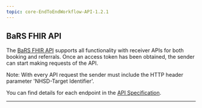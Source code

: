 ```yaml
---
topic: core-EndToEndWorkflow-API-1.2.1
---
```


## BaRS FHIR API

The [BaRS FHIR API](https://digital.nhs.uk/developer/api-catalogue/booking-and-referral-fhir/v1_0_0) supports all functionality with receiver APIs for both booking and referrals. Once an access token has been obtained, the sender can start making requests of the API. 

Note: With every API request the sender must include the HTTP header parameter 'NHSD-Target Identifier'. 

You can find details for each endpoint in the [API Specification](https://digital.nhs.uk/developer/api-catalogue/booking-and-referral-fhir/v1_0_0). 

<hr>
<br>